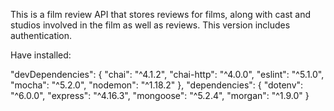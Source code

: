 This is a film review API that stores reviews for films, along with cast and studios involved in the film as well as reviews. This version includes authentication.

Have installed:

"devDependencies": {
    "chai": "^4.1.2",
    "chai-http": "^4.0.0",
    "eslint": "^5.1.0",
    "mocha": "^5.2.0",
    "nodemon": "^1.18.2"
  },
  "dependencies": {
    "dotenv": "^6.0.0",
    "express": "^4.16.3",
    "mongoose": "^5.2.4",
    "morgan": "^1.9.0"
  }